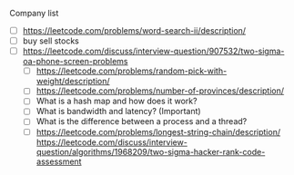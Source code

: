 Company list


- [ ] https://leetcode.com/problems/word-search-ii/description/
- [ ] buy sell stocks 
- [ ] https://leetcode.com/discuss/interview-question/907532/two-sigma-oa-phone-screen-problems
	- [ ] https://leetcode.com/problems/random-pick-with-weight/description/
	- [ ]  https://leetcode.com/problems/number-of-provinces/description/
	- [ ] What is a hash map and how does it work?  
	- [ ] What is bandwidth and latency?  (Important)
	- [ ] What is the difference between a process and a thread?
	- [ ] https://leetcode.com/problems/longest-string-chain/description/
	https://leetcode.com/discuss/interview-question/algorithms/1968209/two-sigma-hacker-rank-code-assessment
